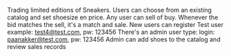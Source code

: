 Trading limited editions of Sneakers.
Users can choose from an existing catalog and set shoesize en price.
Any user can sell of buy.
Whenever the bid matches the sell, it's a match and sale.
New users can register
Test user example: test4@test.com, pw: 123456
There's an admin user type:
login: paanakker@test.com, pw: 123456
Admin can add shoes to the catalog and review sales records

